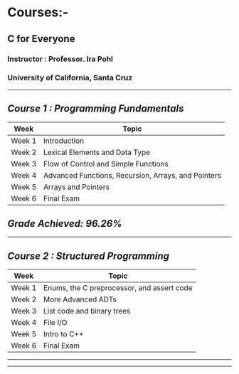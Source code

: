 # Courses:-
## C for Everyone
### Instructor : Professor. Ira Pohl
### University of California, Santa Cruz
__________________________________________________________________
## _Course 1 : Programming Fundamentals_
| Week | Topic |
| ----- | ------|
| Week 1 | Introduction |
| Week 2 | Lexical Elements and Data Type |
| Week 3 | Flow of Control and Simple Functions |
| Week 4 | Advanced Functions, Recursion, Arrays, and Pointers |
| Week 5 | Arrays and Pointers |
| Week 6 | Final Exam |

## _Grade Achieved: 96.26%_ 
__________________________________________________________________
## _Course 2 : Structured Programming_
| Week | Topic |
| ----- | ------|
| Week 1 | Enums, the C preprocessor, and assert code |
| Week 2 | More Advanced ADTs |
| Week 3 | List code and binary trees |
| Week 4 | File I/O |
| Week 5 | Intro to C++ |
| Week 6 | Final Exam |
 __________________________________________________________________
 __________________________________________________________________

